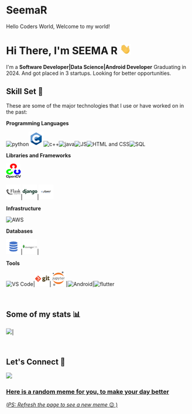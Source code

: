 # SeemaR
Hello Coders World, Welcome to my world!

<h1>Hi There, I'm SEEMA R <img  src="https://raw.githubusercontent.com/ABSphreak/ABSphreak/master/gifs/Hi.gif" width="30px"></h1>

I'm a **Software Developer|Data Science|Android Developer** Graduating in 2024. And got placed in 3 startups. Looking for better opportunities. 
## Skill Set :muscle:

These are some of the major technologies that I use or have worked on in the past:

**Programming Languages**

<img title="python" width="40px" src="https://stemettes.org/zine/wp-content/uploads/sites/3/2021/08/giphy-5.gif"><img title="C" alt="C" width="40px" src="https://raw.githubusercontent.com/github/explore/master/topics/c/c.png"><img title="c++" width="60px" src="https://i.pinimg.com/originals/5c/32/fd/5c32fd59f59c761f549d6e693a47c609.gif"><img title="java" width="70px" src="https://nexax.in/wp-content/uploads/2020/11/java-1.gif"><img alt="JS" title="Javascript" width="80px" src="https://media.boingboing.net/wp-content/uploads/2015/11/testing.gif"><img title="HTML and CSS" width="60px" src= "https://tse3.mm.bing.net/th?id=OIP.Ax3mc9JLu0i_d019ig20YQHaFI&pid=Api&P=0&h=180"><img title="SQL" width="70px" src= "https://media3.giphy.com/media/vISmwpBJUNYzukTnVx/giphy.gif">


**Libraries and Frameworks**

<img title="OpenCV" alt="OpenCV" width="40px" src="https://raw.githubusercontent.com/github/explore/master/topics/opencv/opencv.png">

<img title="Flask" alt="Flask" width="40px" src="https://raw.githubusercontent.com/github/explore/master/topics/flask/flask.png">|<img title="Django" alt="Django" width="40px" src="https://raw.githubusercontent.com/github/explore/master/topics/django/django.png">|<img title="jQuery" alt="jQuery" width="40px" src="https://raw.githubusercontent.com/github/explore/master/topics/jquery/jquery.png">

**Infrastructure**

<img title="AWS" alt="AWS" width="40px" src= "https://www.logigroup.com/images/Logo_aws.gif">

**Databases**

<img title="SQL" alt="SQL" width="40px" src="https://raw.githubusercontent.com/github/explore/master/topics/sql/sql.png">|<img title="MongoDB" alt="MongoDB" width="40px" src="https://raw.githubusercontent.com/github/explore/master/topics/mongodb/mongodb.png">|


**Tools**

<img title="VS Code" alt="VS Code" width="40px" src="https://img.icons8.com/fluent/48/000000/visual-studio-code-2019.png">|<img title="git" alt="git" width="40px" src="https://raw.githubusercontent.com/github/explore/master/topics/git/git.png">|<img title="Jupyter Notebook" alt="Jupyter" width="40px" src="https://raw.githubusercontent.com/github/explore/master/topics/jupyter-notebook/jupyter-notebook.png">|<img title= "Android" width= "80px" src= "https://img.android.com.pl/images/user-images/2019/09/Android-nowe-logo.gif">|<img title= "flutter" width= "60px" src= "https://roszkowski.dev/images/2020-05-04/flutter_logo_leg.gif">

<br>

## Some of my stats :bar_chart:

<img src="https://github-readme-stats.vercel.app/api?username=seemar&show_icons=true&theme=radical&include_all_commits=true">|


<br>

## Let's Connect :handshake:

<a href="https://www.linkedin.com/in/seema-rj/"><img src="https://cdn2.iconfinder.com/data/icons/social-media-2285/512/1_Linkedin_unofficial_colored_svg-128.png" width="40">


### Here is a random meme for you, to make your day better
(*PS: Refresh the page to see a new meme* :wink: )

